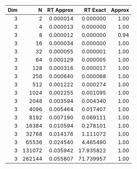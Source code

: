 | **Dim** | **N**  | **RT Approx** | **RT Exact** | **Approx** |
|--------:|-------:|--------------:|-------------:|-----------:|
| 3       | 2      | 0.000014      | 0.000000     | 1.00       |
| 3       | 4      | 0.000013      | 0.000000     | 1.00       |
| 3       | 8      | 0.000012      | 0.000000     | 0.94       |
| 3       | 16     | 0.000034      | 0.000000     | 1.00       |
| 3       | 32     | 0.000055      | 0.000001     | 1.00       |
| 3       | 64     | 0.000129      | 0.000005     | 1.00       |
| 3       | 128    | 0.000316      | 0.000017     | 1.00       |
| 3       | 256    | 0.000640      | 0.000068     | 1.00       |
| 3       | 512    | 0.001222      | 0.000274     | 1.00       |
| 3       | 1024   | 0.002255      | 0.001095     | 1.00       |
| 3       | 2048   | 0.003594      | 0.004340     | 1.00       |
| 3       | 4096   | 0.005464      | 0.017407     | 1.00       |
| 3       | 8192   | 0.007190      | 0.069111     | 1.00       |
| 3       | 16384  | 0.010594      | 0.278101     | 1.00       |
| 3       | 32768  | 0.014176      | 1.111072     | 1.00       |
| 3       | 65536  | 0.024540      | 4.465490     | 1.00       |
| 3       | 131072 | 0.035942      | 17.935822    | 1.00       |
| 3       | 262144 | 0.055807      | 71.739957    | 1.00       |
